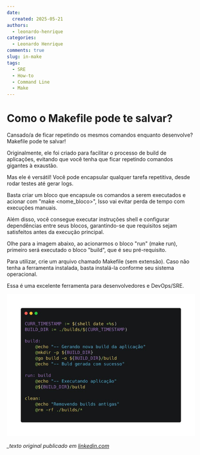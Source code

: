```yaml
---
date:
  created: 2025-05-21
authors:
  - leonardo-henrique
categories:
  - Leonardo Henrique
comments: true
slug: in-make
tags:
  - SRE
  - How-to
  - Command Line
  - Make
---
```


# Como o Makefile pode te salvar?

Cansado/a de ficar repetindo os mesmos comandos enquanto desenvolve? Makefile pode te salvar!

Originalmente, ele foi criado para facilitar o processo de build de aplicações, evitando que você tenha que ficar repetindo comandos gigantes à exaustão.

<!-- more -->

Mas ele é versátil! Você pode encapsular qualquer tarefa repetitiva, desde rodar testes até gerar logs.

Basta criar um bloco que encapsule os comandos a serem executados e acionar com "make <nome_bloco>", Isso vai evitar perda de tempo com execuções manuais.

Além disso, você consegue executar instruções shell e configurar dependências entre seus blocos, garantindo-se que requisitos sejam satisfeitos antes da execução principal.

Olhe para a imagem abaixo, ao acionarmos o bloco "run" (make run), primeiro será executado o bloco "build", que é seu pré-requisito.

Para utilizar, crie um arquivo chamado Makefile (sem extensão). Caso não tenha a ferramenta instalada, basta instalá-la conforme seu sistema operacional.

Essa é uma excelente ferramenta para desenvolvedores e DevOps/SRE. 

![Makefile Example](../../../images/blog/leonardo-henrique/md_make.png)

*_texto original publicado em [linkedin.com](https://www.linkedin.com/posts/leonardohenrique1_cansadoa-de-ficar-repetindo-os-mesmos-comandos-activity-7313315861434400769-VMT5?utm_source=share&utm_medium=member_desktop&rcm=ACoAAA8mACgBW3pozo66eL_dSeG0qaYo8uLUdBE)*